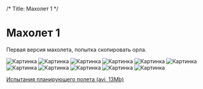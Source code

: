 /*
Title: Махолет 1
*/

Махолет 1
=========

Первая версия махолета, попытка скопировать орла.

![Картинка](http://mitm.mooo.com/~onick/maholet/m1.jpg)
![Картинка](http://mitm.mooo.com/~onick/maholet/m2.jpg)
![Картинка](http://mitm.mooo.com/~onick/maholet/m3.jpg)
![Картинка](http://mitm.mooo.com/~onick/maholet/m4.jpg)
![Картинка](http://mitm.mooo.com/~onick/maholet/m5.jpg)
![Картинка](http://mitm.mooo.com/~onick/maholet/i1.jpg)
![Картинка](http://mitm.mooo.com/~onick/maholet/i2.jpg)
![Картинка](http://mitm.mooo.com/~onick/maholet/i3.jpg)
![Картинка](http://mitm.mooo.com/~onick/maholet/i4.jpg)
![Картинка](http://mitm.mooo.com/~onick/maholet/r1.jpg)
![Картинка](http://mitm.mooo.com/~onick/maholet/r2.jpg)

[Испытания планирующего полета (avi, 13Mb)](http://mitm.mooo.com/~onick/maholet/mvi_1033.avi)

